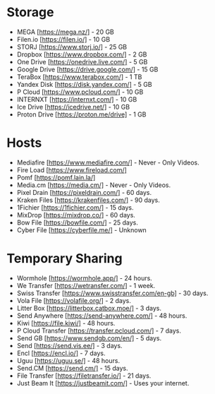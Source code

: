 # Storage

- MEGA [https://mega.nz/] - 20 GB
- Filen.io [https://filen.io/] - 10 GB
- STORJ [https://www.storj.io/] - 25 GB
- Dropbox [https://www.dropbox.com/] - 2 GB
- One Drive [https://onedrive.live.com/] - 5 GB
- Google Drive [https://drive.google.com/] - 15 GB
- TeraBox [https://www.terabox.com/] - 1 TB
- Yandex Disk [https://disk.yandex.com/] - 5 GB
- P Cloud [https://www.pcloud.com/] - 10 GB
- INTERNXT [https://internxt.com/] - 10 GB
- Ice Drive [https://icedrive.net/] - 10 GB
- Proton Drive [https://proton.me/drive] - 1 GB

# Hosts

- Mediafire [https://www.mediafire.com/] - Never - Only Videos.
- Fire Load [https://www.fireload.com/]
- Pomf [https://pomf.lain.la/]
- Media.cm [https://media.cm/] - Never - Only Videos.
- Pixel Drain [https://pixeldrain.com/] - 60 days.
- Kraken Files [https://krakenfiles.com/] - 90 days.
- 1Fichier [https://1fichier.com/] - 15 days.
- MixDrop [https://mixdrop.co/] - 60 days.
- Bow File [https://bowfile.com/] - 25 days.
- Cyber File [https://cyberfile.me/] - Unknown

# Temporary Sharing

- Wormhole [https://wormhole.app/] - 24 hours.
- We Transfer [https://wetransfer.com/] - 1 week.
- Swiss Transfer [https://www.swisstransfer.com/en-gb] - 30 days.
- Vola File [https://volafile.org/] - 2 days.
- Litter Box [https://litterbox.catbox.moe/] - 3 days.
- Send Anywhere [https://send-anywhere.com/] - 48 hours.
- Kiwi [https://file.kiwi/] - 48 hours.
- P Cloud Transfer [https://transfer.pcloud.com/] - 7 days.
- Send GB [https://www.sendgb.com/en/] - 5 days.
- Send [https://send.vis.ee/] - 3 days.
- Encl [https://encl.io/] - 7 days.
- Uguu [https://uguu.se/] - 48 hours.
- Send.CM [https://send.cm/] - 15 days.
- File Transfer [https://filetransfer.io/] - 21 days.
- Just Beam It [https://justbeamit.com/] - Uses your internet.
